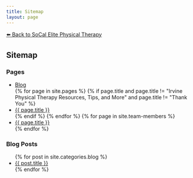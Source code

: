 ```yaml
---
title: Sitemap
layout: page
---
```


<!-- Sitemap Page -->
<section id="sitemap">
    <div class="container">
        <div class="row">
            <div class="col-lg-12">
              <a href="/">⬅️ Back to SoCal Elite Physical Therapy</a>
                <h2 class="section-heading">Sitemap</h2>
                <h3 class="section-subheading text-muted">Pages</h3>
                <ul>
                  <li><a href="/blog">Blog</a></li>
                  {% for page in site.pages %}
                  {% if page.title and page.title != "Irvine Physical Therapy Resources, Tips, and More" and page.title != "Thank You" %}
                  <li>
                    <a href="{{ page.url | prepend: site.baseurl }}">{{ page.title }}</a>
                  </li>
                  {% endif %}
                  {% endfor %}
                  {% for page in site.team-members %}
                  <li>
                    <a href="{{ page.url | prepend: site.baseurl }}">{{ page.title }}</a>
                  </li>
                  {% endfor %}
                </ul>
                <h3 class="section-subheading text-muted">Blog Posts</h3>
                <ul>
                  {% for post in site.categories.blog %}
                    <li>
                      <a class="post-link" href="{{ post.url | prepend: site.baseurl }}">{{ post.title }}</a>
                    </li>
                  {% endfor %}
                </ul>
            </div>
        </div>
    </div>
</section>
